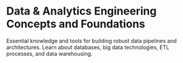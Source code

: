 # Data & Analytics Engineering Concepts and Foundations
Essential knowledge and tools for building robust data pipelines and architectures. Learn about databases, big data technologies, ETL processes, and data warehousing.
